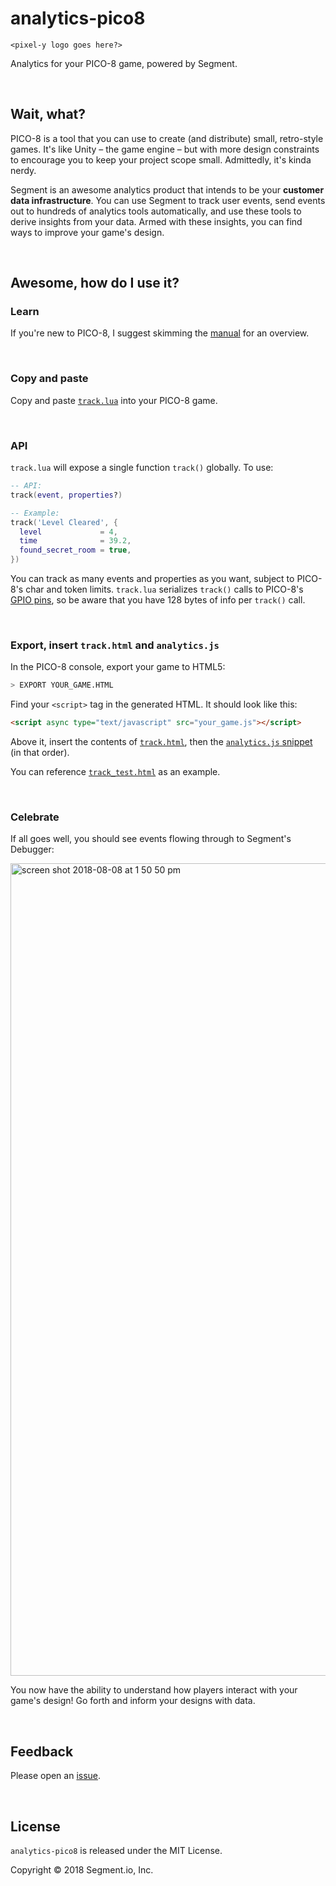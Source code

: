 # analytics-pico8

`<pixel-y logo goes here?>`

Analytics for your PICO-8 game, powered by Segment.

<br>

## Wait, what?

PICO-8 is a tool that you can use to create (and distribute) small, retro-style games. It's like Unity – the game engine – but with more design constraints to encourage you to keep your project scope small. Admittedly, it's kinda nerdy.

Segment is an awesome analytics product that intends to be your **customer data infrastructure**. You can use Segment to track user events, send events out to hundreds of analytics tools automatically, and use these tools to derive insights from your data. Armed with these insights, you can find ways to improve your game's design.

<br>

## Awesome, how do I use it?

### Learn

If you're new to PICO-8, I suggest skimming the [manual](https://www.lexaloffle.com/pico-8.php?page=manual) for an overview.

<br>

### Copy and paste

Copy and paste [`track.lua`](./track.lua) into your PICO-8 game.

<br>

### API

`track.lua` will expose a single function `track()` globally. To use:

```lua
-- API:
track(event, properties?)

-- Example:
track('Level Cleared', {
  level             = 4,
  time              = 39.2,
  found_secret_room = true,
})
```

You can track as many events and properties as you want, subject to PICO-8's char and token limits. `track.lua` serializes `track()` calls to PICO-8's [GPIO pins](http://pico-8.wikia.com/wiki/GPIO), so be aware that you have 128 bytes of info per `track()` call.

<br>

### Export, insert `track.html` and `analytics.js`

In the PICO-8 console, export your game to HTML5:

```sh
> EXPORT YOUR_GAME.HTML
```

Find your `<script>` tag in the generated HTML. It should look like this:

```html
<script async type="text/javascript" src="your_game.js"></script>
```

Above it, insert the contents of [`track.html`](./track.html), then the [`analytics.js` snippet](https://segment.com/docs/sources/website/analytics.js/quickstart/) (in that order).

You can reference [`track_test.html`](./track_test.html) as an example.

<br>

### Celebrate

If all goes well, you should see events flowing through to Segment's Debugger:

<img width="1300" alt="screen shot 2018-08-08 at 1 50 50 pm" src="https://user-images.githubusercontent.com/914228/43863611-1736cca8-9b12-11e8-97e4-f07de2bdf88c.png">

You now have the ability to understand how players interact with your game's design! Go forth and inform your designs with data.

<br>

## Feedback

Please open an [issue](https://github.com/segmentio/analytics-pico8/issues/new).

<br>

## License

`analytics-pico8` is released under the MIT License.

Copyright © 2018 Segment.io, Inc.
